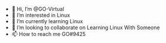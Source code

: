 - 👋 Hi, I’m @GO-Virtual
- 👀 I’m interested in Linux
- 🌱 I’m currently learning Linux
- 💞️ I’m looking to collaborate on Learning Linux With Someone
- 📫 How to reach me GO#9425

<!---
GO-Virtual/GO-Virtual is a ✨ special ✨ repository because its `README.md` (this file) appears on your GitHub profile.
You can click the Preview link to take a look at your changes.
--->

